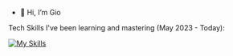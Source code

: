 - 👋 Hi, I’m Gio

Tech Skills I've been learning and mastering (May 2023 - Today):

[![My Skills](https://skillicons.dev/icons?i=aws,docker,git,bash,c)](https://skillicons.dev)


<!---
giovatro/giovatro is a ✨ special ✨ repository because its `README.md` (this file) appears on your GitHub profile.
You can click the Preview link to take a look at your changes.
--->
